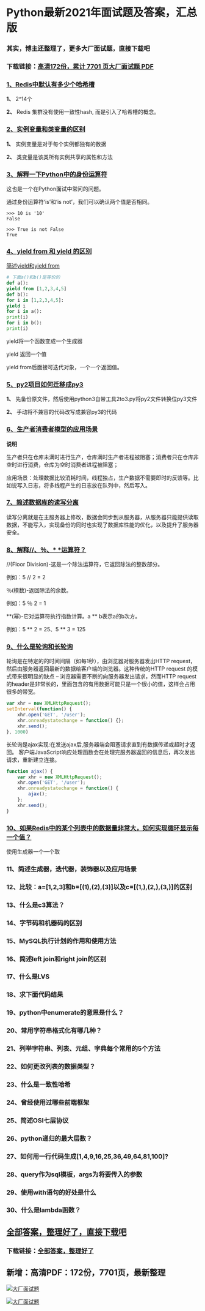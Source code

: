 # Python最新2021年面试题及答案，汇总版

### 其实，博主还整理了，更多大厂面试题，直接下载吧

### 下载链接：[高清172份，累计 7701 页大厂面试题  PDF](https://github.com/souyunku/DevBooks/blob/master/docs/index.md)



### [1、Redis中默认有多少个哈希槽](https://github.com/souyunku/DevBooks/blob/master/docs/Python/Python最新2021年面试题及答案，汇总版.md#1redis中默认有多少个哈希槽)  


**1、** 2^14个

**2、** Redis 集群没有使用一致性hash, 而是引入了哈希槽的概念。


### [2、实例变量和类变量的区别](https://github.com/souyunku/DevBooks/blob/master/docs/Python/Python最新2021年面试题及答案，汇总版.md#2实例变量和类变量的区别)  


**1、** 实例变量是对于每个实例都独有的数据

**2、** 类变量是该类所有实例共享的属性和方法


### [3、解释一下Python中的身份运算符](https://github.com/souyunku/DevBooks/blob/master/docs/Python/Python最新2021年面试题及答案，汇总版.md#3解释一下python中的身份运算符)  


这也是一个在Python面试中常问的问题。

通过身份运算符‘is’和‘is not’，我们可以确认两个值是否相同。

```
>>> 10 is '10'
False
 
>>> True is not False
True
```


### [4、yield from 和 yield 的区别](https://github.com/souyunku/DevBooks/blob/master/docs/Python/Python最新2021年面试题及答案，汇总版.md#4yield-from-和-yield-的区别)  


[简述yield和yield from](https://blog.csdn.net/lamusique/article/details/85845225)

```python
# 下面a()和b()是等价的
def a():
yield from [1,2,3,4,5]
def b():
for i in [1,2,3,4,5]:
yield i
for i in a():
print(i)
for i in b():
print(i)
```

yield将一个函数变成一个生成器

yield 返回一个值

yield from后面接可迭代对象，一个一个返回值。


### [5、py2项目如何迁移成py3](https://github.com/souyunku/DevBooks/blob/master/docs/Python/Python最新2021年面试题及答案，汇总版.md#5py2项目如何迁移成py3)  


**1、** 先备份原文件，然后使用python3自带工具2to3.py将py2文件转换位py3文件

**2、** 手动将不兼容的代码改写成兼容py3的代码


### [6、生产者消费者模型的应用场景](https://github.com/souyunku/DevBooks/blob/master/docs/Python/Python最新2021年面试题及答案，汇总版.md#6生产者消费者模型的应用场景)  


**说明**

生产者只在仓库未满时进行生产，仓库满时生产者进程被阻塞；消费者只在仓库非空时进行消费，仓库为空时消费者进程被阻塞；

应用场景：处理数据比较消耗时间，线程独占，生产数据不需要即时的反馈等。比如说写入日志，将多线程产生的日志放在队列中，然后写入。


### [7、简述数据库的读写分离](https://github.com/souyunku/DevBooks/blob/master/docs/Python/Python最新2021年面试题及答案，汇总版.md#7简述数据库的读写分离)  


读写分离就是在主服务器上修改，数据会同步到从服务器，从服务器只能提供读取数据，不能写入，实现备份的同时也实现了数据库性能的优化，以及提升了服务器安全。


### [8、解释//、％、* *运算符？](https://github.com/souyunku/DevBooks/blob/master/docs/Python/Python最新2021年面试题及答案，汇总版.md#8解释//％*-*运算符)  


//(Floor Division)-这是一个除法运算符，它返回除法的整数部分。

例如：5 // 2 = 2

％(模数)-返回除法的余数。

例如：5 ％ 2 = 1

**(幂)-它对运算符执行指数计算。a ** b表示a的b次方。

例如：5 ** 2 = 25、5 ** 3 = 125


### [9、什么是轮询和长轮询](https://github.com/souyunku/DevBooks/blob/master/docs/Python/Python最新2021年面试题及答案，汇总版.md#9什么是轮询和长轮询)  


轮询是在特定的的时间间隔（如每1秒），由浏览器对服务器发出HTTP request，然后由服务器返回最新的数据给客户端的浏览器。这种传统的HTTP request 的模式带来很明显的缺点 – 浏览器需要不断的向服务器发出请求，然而HTTP request 的header是非常长的，里面包含的有用数据可能只是一个很小的值，这样会占用很多的带宽。

```javascript
var xhr = new XMLHttpRequest();
setInterval(function() {
    xhr.open('GET', '/user');
    xhr.onreadystatechange = function() {};
    xhr.send();
}, 1000)
```

长轮询是ajax实现:在发送ajax后,服务器端会阻塞请求直到有数据传递或超时才返回。 客户端JavaScript响应处理函数会在处理完服务器返回的信息后，再次发出请求，重新建立连接。

```javascript
function ajax() {
    var xhr = new XMLHttpRequest();
    xhr.open('GET', '/user');
    xhr.onreadystatechange = function() {
        ajax();
    };
    xhr.send();
}
```


### [10、如果Redis中的某个列表中的数据量非常大，如何实现循环显示每一个值？](https://github.com/souyunku/DevBooks/blob/master/docs/Python/Python最新2021年面试题及答案，汇总版.md#10如果redis中的某个列表中的数据量非常大如何实现循环显示每一个值)  


使用生成器一个一个取


### 11、简述生成器，迭代器，装饰器以及应用场景
### 12、比较：a=[1,2,3]和b=[(1),(2),(3)]以及c=[(1,),(2,),(3,)]的区别
### 13、什么是c3算法？
### 14、字节码和机器码的区别
### 15、MySQL执行计划的作用和使用方法
### 16、简述left join和right join的区别
### 17、什么是LVS
### 18、求下面代码结果
### 19、python中enumerate的意思是什么？
### 20、常用字符串格式化有哪几种？
### 21、列举字符串、列表、元组、字典每个常用的5个方法
### 22、如何更改列表的数据类型？
### 23、什么是一致性哈希
### 24、曾经使用过哪些前端框架
### 25、简述OSI七层协议
### 26、python递归的最大层数？
### 27、如何用一行代码生成[1,4,9,16,25,36,49,64,81,100]?
### 28、query作为sql模板，args为将要传入的参数
### 29、使用with语句的好处是什么
### 30、什么是lambda函数？




## [全部答案，整理好了，直接下载吧](https://gitee.com/souyunku/DevBooks/blob/master/docs/daan.md)

### 下载链接：[全部答案，整理好了](https://gitee.com/souyunku/DevBooks/blob/master/docs/daan.md)




## 新增：高清PDF：172份，7701页，最新整理

[![大厂面试题](https://www.souyunku.com/wp-content/uploads/weixin/mst.png "架构师专栏")](https://www.souyunku.com/wp-content/uploads/weixin/githup-weixin.png "架构师专栏")

[![大厂面试题](https://www.souyunku.com/wp-content/uploads/weixin/githup-weixin.png "架构师专栏")](https://www.souyunku.com/wp-content/uploads/weixin/githup-weixin.png "架构师专栏")
